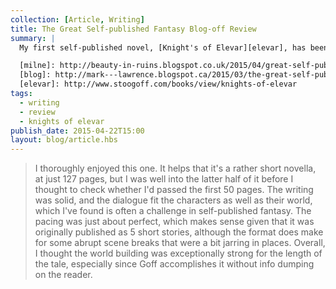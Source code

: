 ```yaml
---
collection: [Article, Writing]
title: The Great Self-published Fantasy Blog-off Review
summary: |
  My first self-published novel, [Knight's of Elevar][elevar], has been reviewed by [Bob Milne][milne] as part of the [The Great Self-published Fantasy Blog-off][blog]. It looks like I won't be going through to the next round but I'm really pleased with what he has to say.

  [milne]: http://beauty-in-ruins.blogspot.co.uk/2015/04/great-self-published-fantasy-blog-off.html
  [blog]: http://mark---lawrence.blogspot.ca/2015/03/the-great-self-published-fantasy-blog.html
  [elevar]: http://www.stoogoff.com/books/view/knights-of-elevar
tags: 
  - writing
  - review
  - knights of elevar
publish_date: 2015-04-22T15:00
layout: blog/article.hbs
---
```


> I thoroughly enjoyed this one. It helps that it's a rather short novella, at just 127 pages, but I was well into the latter half of it before I thought to check whether I'd passed the first 50 pages. The writing was solid, and the dialogue fit the characters as well as their world, which I've found is often a challenge in self-published fantasy. The pacing was just about perfect, which makes sense given that it was originally published as 5 short stories, although the format does make for some abrupt scene breaks that were a bit jarring in places. Overall, I thought the world building was exceptionally strong for the length of the tale, especially since Goff accomplishes it without info dumping on the reader.
